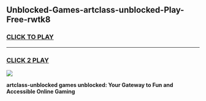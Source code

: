 
## Unblocked-Games-artclass-unblocked-Play-Free-rwtk8
<h3>
<a href="https://premium76.site?title=artclass-unblocked&ref=23A">CLICK TO PLAY</a></h3>
<hr>

<h3>
<a href="https://premium76.site?title=artclass-unblocked&ref=23A">CLICK 2 PLAY</a>
  
</h3>

<a href="https://premium76.site?title=artclass-unblocked&ref=23A"><img src="https://clearcache.store/games.png"></a>


**artclass-unblocked games unblocked: Your Gateway to Fun and Accessible Online Gaming**
